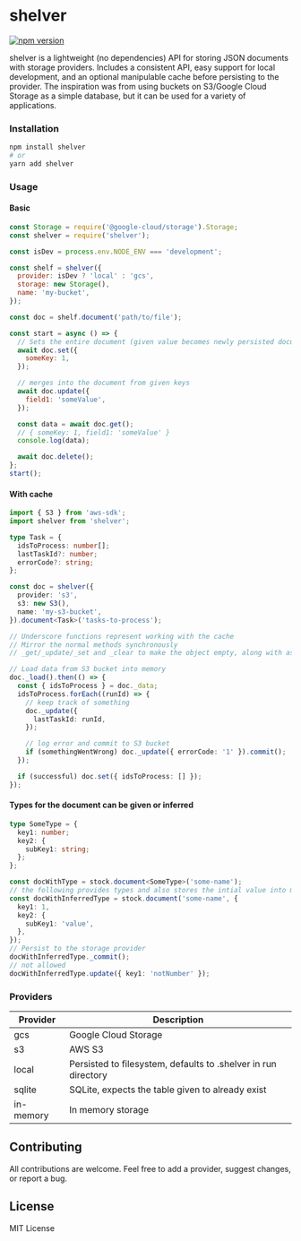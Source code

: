 # shelver

[![npm version](https://img.shields.io/npm/v/shelver.svg)](https://www.npmjs.org/package/shelver)

shelver is a lightweight (no dependencies) API for storing JSON documents with storage providers. Includes a consistent API, easy support for local development, and an optional manipulable cache before persisting to the provider. The inspiration was from using buckets on S3/Google Cloud Storage as a simple database, but it can be used for a variety of applications.

### Installation

```bash
npm install shelver
# or
yarn add shelver
```

### Usage

#### Basic

```javascript
const Storage = require('@google-cloud/storage').Storage;
const shelver = require('shelver');

const isDev = process.env.NODE_ENV === 'development';

const shelf = shelver({
  provider: isDev ? 'local' : 'gcs',
  storage: new Storage(),
  name: 'my-bucket',
});

const doc = shelf.document('path/to/file');

const start = async () => {
  // Sets the entire document (given value becomes newly persisted document)
  await doc.set({
    someKey: 1,
  });

  // merges into the document from given keys
  await doc.update({
    field1: 'someValue',
  });

  const data = await doc.get();
  // { someKey: 1, field1: 'someValue' }
  console.log(data);

  await doc.delete();
};
start();
```

#### With cache

```typescript
import { S3 } from 'aws-sdk';
import shelver from 'shelver';

type Task = {
  idsToProcess: number[];
  lastTaskId?: number;
  errorCode?: string;
};

const doc = shelver({
  provider: 's3',
  s3: new S3(),
  name: 'my-s3-bucket',
}).document<Task>('tasks-to-process');

// Underscore functions represent working with the cache
// Mirror the normal methods synchronously 
// _get/_update/_set and _clear to make the object empty, along with async _load and _commit

// Load data from S3 bucket into memory
doc._load().then(() => {
  const { idsToProcess } = doc._data;
  idsToProcess.forEach((runId) => {
    // keep track of something
    doc._update({
      lastTaskId: runId,
    });

    // log error and commit to S3 bucket
    if (somethingWentWrong) doc._update({ errorCode: '1' }).commit();
  });

  if (successful) doc.set({ idsToProcess: [] });
});
```

#### Types for the document can be given or inferred

```typescript
type SomeType = {
  key1: number;
  key2: {
    subKey1: string;
  };
};

const docWithType = stock.document<SomeType>('some-name');
// the following provides types and also stores the intial value into memory
const docWithInferredType = stock.document('some-name', {
  key1: 1,
  key2: {
    subKey1: 'value',
  },
});
// Persist to the storage provider
docWithInferredType._commit();
// not allowed
docWithInferredType.update({ key1: 'notNumber' });
```

### Providers

| Provider  | Description                                                    |
| --------- | -------------------------------------------------------------- |
| gcs       | Google Cloud Storage                                           |
| s3        | AWS S3                                                         |
| local     | Persisted to filesystem, defaults to .shelver in run directory |
| sqlite    | SQLite, expects the table given to already exist               |
| in-memory | In memory storage                                              |

## Contributing

All contributions are welcome. Feel free to add a provider, suggest changes, or report a bug.

## License

MIT License
